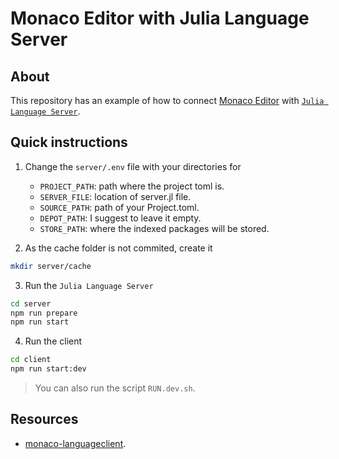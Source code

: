# Monaco Editor with Julia Language Server

## About

This repository has an example of how to connect [Monaco Editor](https://microsoft.github.io/monaco-editor/) with [`Julia Language Server`](https://github.com/julia-vscode/LanguageServer.jl). 

## Quick instructions

1. Change the `server/.env` file with your directories for

    - `PROJECT_PATH`: path where the project toml is.
    - `SERVER_FILE`: location of server.jl file.
    - `SOURCE_PATH`: path of your Project.toml.
    - `DEPOT_PATH`: I suggest to leave it empty.
    - `STORE_PATH`: where the indexed packages will be stored.

2. As the cache folder is not commited, create it

```bash
mkdir server/cache
```

3. Run the `Julia Language Server`

```sh
cd server
npm run prepare
npm run start
```

4. Run the client

```bash
cd client
npm run start:dev
```

> You can also run the script `RUN.dev.sh`.

## Resources

- [monaco-languageclient](https://github.com/TypeFox/monaco-languageclient).